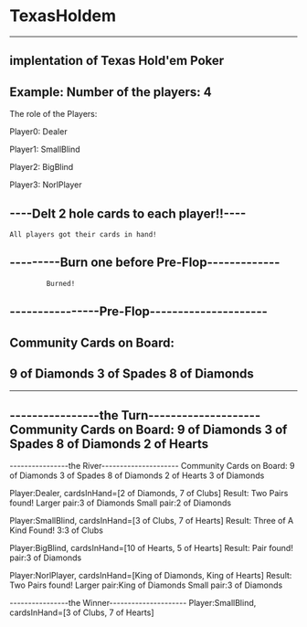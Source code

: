 # TexasHoldem
----------------------
implentation of Texas Hold'em Poker
----------------------
Example:
Number of the players: 4
---------------------------------------------
The role of the Players:

Player0: Dealer   
        
Player1: SmallBlind   
        
Player2: BigBlind   
        
Player3: NorlPlayer
        
----Delt 2 hole cards to each player!!----
----------------------
    All players got their cards in hand!

---------Burn one before Pre-Flop-------------
----------------------
             Burned!

----------------Pre-Flop---------------------
----------------------
Community Cards on Board:
----------------------
9 of Diamonds
3 of Spades
8 of Diamonds
--------
--------
----------------the Turn--------------------
Community Cards on Board:
9 of Diamonds
3 of Spades
8 of Diamonds
2 of Hearts
--------
----------------the River---------------------
Community Cards on Board:
9 of Diamonds
3 of Spades
8 of Diamonds
2 of Hearts
3 of Diamonds

Player:Dealer, cardsInHand=[2 of Diamonds, 7 of Clubs]
Result: Two Pairs found! Larger pair:3 of Diamonds Small pair:2 of Diamonds

Player:SmallBlind, cardsInHand=[3 of Clubs, 7 of Hearts]
Result: Three of A Kind Found! 3:3 of Clubs

Player:BigBlind, cardsInHand=[10 of Hearts, 5 of Hearts]
Result: Pair found! pair:3 of Diamonds

Player:NorlPlayer, cardsInHand=[King of Diamonds, King of Hearts]
Result: Two Pairs found! Larger pair:King of Diamonds Small pair:3 of Diamonds

----------------the Winner---------------------
Player:SmallBlind, cardsInHand=[3 of Clubs, 7 of Hearts]


